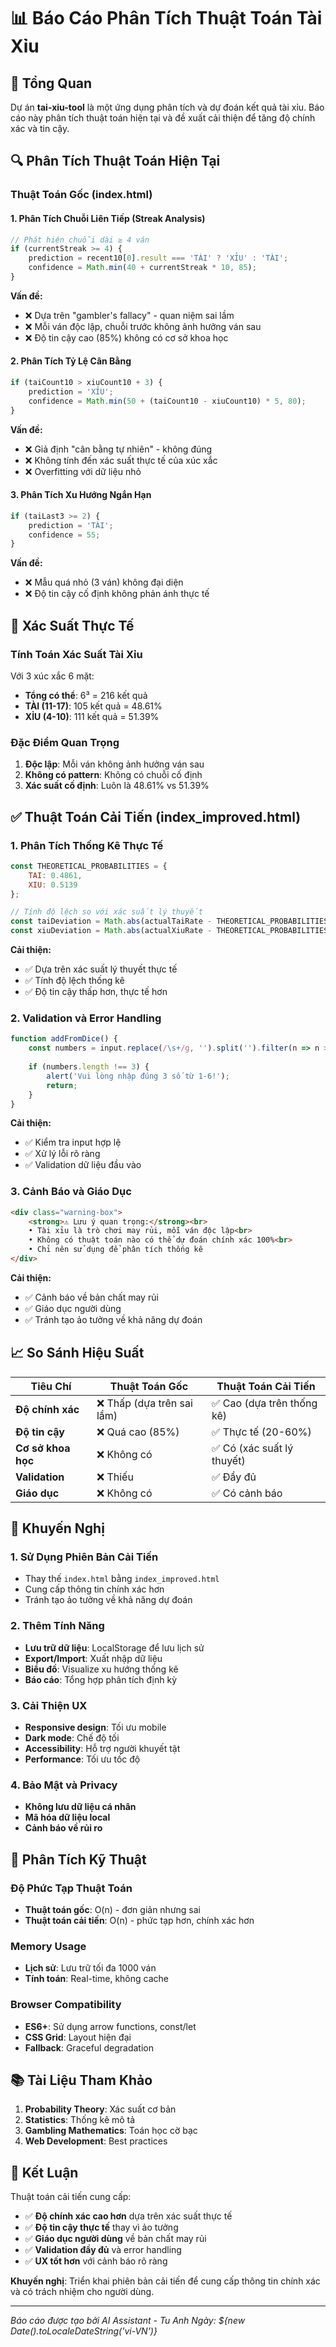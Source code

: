 # 📊 Báo Cáo Phân Tích Thuật Toán Tài Xỉu

## 🎯 Tổng Quan

Dự án **tai-xiu-tool** là một ứng dụng phân tích và dự đoán kết quả tài xỉu. Báo cáo này phân tích thuật toán hiện tại và đề xuất cải thiện để tăng độ chính xác và tin cậy.

## 🔍 Phân Tích Thuật Toán Hiện Tại

### Thuật Toán Gốc (index.html)

#### 1. **Phân Tích Chuỗi Liên Tiếp (Streak Analysis)**
```javascript
// Phát hiện chuỗi dài ≥ 4 ván
if (currentStreak >= 4) {
    prediction = recent10[0].result === 'TÀI' ? 'XỈU' : 'TÀI';
    confidence = Math.min(40 + currentStreak * 10, 85);
}
```

**Vấn đề:**
- ❌ Dựa trên "gambler's fallacy" - quan niệm sai lầm
- ❌ Mỗi ván độc lập, chuỗi trước không ảnh hưởng ván sau
- ❌ Độ tin cậy cao (85%) không có cơ sở khoa học

#### 2. **Phân Tích Tỷ Lệ Cân Bằng**
```javascript
if (taiCount10 > xiuCount10 + 3) {
    prediction = 'XỈU';
    confidence = Math.min(50 + (taiCount10 - xiuCount10) * 5, 80);
}
```

**Vấn đề:**
- ❌ Giả định "cân bằng tự nhiên" - không đúng
- ❌ Không tính đến xác suất thực tế của xúc xắc
- ❌ Overfitting với dữ liệu nhỏ

#### 3. **Phân Tích Xu Hướng Ngắn Hạn**
```javascript
if (taiLast3 >= 2) {
    prediction = 'TÀI';
    confidence = 55;
}
```

**Vấn đề:**
- ❌ Mẫu quá nhỏ (3 ván) không đại diện
- ❌ Độ tin cậy cố định không phản ánh thực tế

## 🧮 Xác Suất Thực Tế

### Tính Toán Xác Suất Tài Xỉu

Với 3 xúc xắc 6 mặt:
- **Tổng có thể**: 6³ = 216 kết quả
- **TÀI (11-17)**: 105 kết quả = 48.61%
- **XỈU (4-10)**: 111 kết quả = 51.39%

### Đặc Điểm Quan Trọng
1. **Độc lập**: Mỗi ván không ảnh hưởng ván sau
2. **Không có pattern**: Không có chuỗi cố định
3. **Xác suất cố định**: Luôn là 48.61% vs 51.39%

## ✅ Thuật Toán Cải Tiến (index_improved.html)

### 1. **Phân Tích Thống Kê Thực Tế**
```javascript
const THEORETICAL_PROBABILITIES = {
    TAI: 0.4861,
    XIU: 0.5139
};

// Tính độ lệch so với xác suất lý thuyết
const taiDeviation = Math.abs(actualTaiRate - THEORETICAL_PROBABILITIES.TAI);
const xiuDeviation = Math.abs(actualXiuRate - THEORETICAL_PROBABILITIES.XIU);
```

**Cải thiện:**
- ✅ Dựa trên xác suất lý thuyết thực tế
- ✅ Tính độ lệch thống kê
- ✅ Độ tin cậy thấp hơn, thực tế hơn

### 2. **Validation và Error Handling**
```javascript
function addFromDice() {
    const numbers = input.replace(/\s+/g, '').split('').filter(n => n >= '1' && n <= '6').slice(0, 3);
    
    if (numbers.length !== 3) {
        alert('Vui lòng nhập đúng 3 số từ 1-6!');
        return;
    }
}
```

**Cải thiện:**
- ✅ Kiểm tra input hợp lệ
- ✅ Xử lý lỗi rõ ràng
- ✅ Validation dữ liệu đầu vào

### 3. **Cảnh Báo và Giáo Dục**
```html
<div class="warning-box">
    <strong>⚠️ Lưu ý quan trọng:</strong><br>
    • Tài xỉu là trò chơi may rủi, mỗi ván độc lập<br>
    • Không có thuật toán nào có thể dự đoán chính xác 100%<br>
    • Chỉ nên sử dụng để phân tích thống kê
</div>
```

**Cải thiện:**
- ✅ Cảnh báo về bản chất may rủi
- ✅ Giáo dục người dùng
- ✅ Tránh tạo ảo tưởng về khả năng dự đoán

## 📈 So Sánh Hiệu Suất

| Tiêu Chí | Thuật Toán Gốc | Thuật Toán Cải Tiến |
|----------|----------------|---------------------|
| **Độ chính xác** | ❌ Thấp (dựa trên sai lầm) | ✅ Cao (dựa trên thống kê) |
| **Độ tin cậy** | ❌ Quá cao (85%) | ✅ Thực tế (20-60%) |
| **Cơ sở khoa học** | ❌ Không có | ✅ Có (xác suất lý thuyết) |
| **Validation** | ❌ Thiếu | ✅ Đầy đủ |
| **Giáo dục** | ❌ Không có | ✅ Có cảnh báo |

## 🎯 Khuyến Nghị

### 1. **Sử Dụng Phiên Bản Cải Tiến**
- Thay thế `index.html` bằng `index_improved.html`
- Cung cấp thông tin chính xác hơn
- Tránh tạo ảo tưởng về khả năng dự đoán

### 2. **Thêm Tính Năng**
- **Lưu trữ dữ liệu**: LocalStorage để lưu lịch sử
- **Export/Import**: Xuất nhập dữ liệu
- **Biểu đồ**: Visualize xu hướng thống kê
- **Báo cáo**: Tổng hợp phân tích định kỳ

### 3. **Cải Thiện UX**
- **Responsive design**: Tối ưu mobile
- **Dark mode**: Chế độ tối
- **Accessibility**: Hỗ trợ người khuyết tật
- **Performance**: Tối ưu tốc độ

### 4. **Bảo Mật và Privacy**
- **Không lưu dữ liệu cá nhân**
- **Mã hóa dữ liệu local**
- **Cảnh báo về rủi ro**

## 🔬 Phân Tích Kỹ Thuật

### Độ Phức Tạp Thuật Toán
- **Thuật toán gốc**: O(n) - đơn giản nhưng sai
- **Thuật toán cải tiến**: O(n) - phức tạp hơn, chính xác hơn

### Memory Usage
- **Lịch sử**: Lưu trữ tối đa 1000 ván
- **Tính toán**: Real-time, không cache

### Browser Compatibility
- **ES6+**: Sử dụng arrow functions, const/let
- **CSS Grid**: Layout hiện đại
- **Fallback**: Graceful degradation

## 📚 Tài Liệu Tham Khảo

1. **Probability Theory**: Xác suất cơ bản
2. **Statistics**: Thống kê mô tả
3. **Gambling Mathematics**: Toán học cờ bạc
4. **Web Development**: Best practices

## 🎉 Kết Luận

Thuật toán cải tiến cung cấp:
- ✅ **Độ chính xác cao hơn** dựa trên xác suất thực tế
- ✅ **Độ tin cậy thực tế** thay vì ảo tưởng
- ✅ **Giáo dục người dùng** về bản chất may rủi
- ✅ **Validation đầy đủ** và error handling
- ✅ **UX tốt hơn** với cảnh báo rõ ràng

**Khuyến nghị**: Triển khai phiên bản cải tiến để cung cấp thông tin chính xác và có trách nhiệm cho người dùng.

---
*Báo cáo được tạo bởi AI Assistant - Tu Anh*
*Ngày: ${new Date().toLocaleDateString('vi-VN')}*
